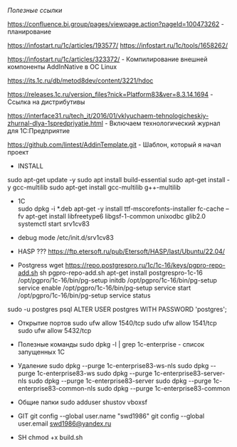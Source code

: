 *Полезные ссылки*

https://confluence.bi.group/pages/viewpage.action?pageId=100473262 - планирование

https://infostart.ru/1c/articles/193577/
https://infostart.ru/1c/tools/1658262/

https://infostart.ru/1c/articles/323372/ - Компилирование внешней компоненты AddInNative в ОС Linux

https://its.1c.ru/db/metod8dev/content/3221/hdoc

https://releases.1c.ru/version_files?nick=Platform83&ver=8.3.14.1694 - Ссылка на дистрибутивы

https://interface31.ru/tech_it/2016/01/vklyuchaem-tehnologicheskiy-zhurnal-dlya-1spredpriyatie.html - Включаем технологический журнал для 1С:Предприятие

https://github.com/lintest/AddinTemplate.git - Шаблон, который я начал проект


* INSTALL 

sudo apt-get update -y
sudo apt install build-essential
sudo apt-get install -y gcc-multilib
sudo apt-get install gcc-multilib g++-multilib

* 1С  
sudo dpkg -i *.deb
apt-get -y install ttf-mscorefonts-installer
fc-cache –fv
apt-get install libfreetype6 libgsf-1-common unixodbc glib2.0
systemctl start srv1cv83

* debug mode
/etc/init.d/srv1cv83


* HASP  ???
https://ftp.etersoft.ru/pub/Etersoft/HASP/last/Ubuntu/22.04/


* Postgress
wget https://repo.postgrespro.ru/1c/1c-16/keys/pgpro-repo-add.sh
sh pgpro-repo-add.sh
apt-get install postgrespro-1c-16
/opt/pgpro/1c-16/bin/pg-setup initdb
/opt/pgpro/1c-16/bin/pg-setup service enable
/opt/pgpro/1c-16/bin/pg-setup service start
/opt/pgpro/1c-16/bin/pg-setup service status

sudo -u postgres psql
ALTER USER postgres WITH PASSWORD 'postgres';




* Открытие портов
sudo ufw allow 1540/tcp
sudo ufw allow 1541/tcp
sudo ufw allow 5432/tcp


* Полезные команды
sudo dpkg -l | grep 1c-enterprise - список запущенных 1С


* Удаление
sudo dpkg --purge 1c-enterprise83-ws-nls
sudo dpkg --purge 1c-enterprise83-ws 
sudo dpkg --purge 1c-enterprise83-server-nls
sudo dpkg --purge 1c-enterprise83-server
sudo dpkg --purge 1c-enterprise83-common-nls
sudo dpkg --purge 1c-enterprise83-common 

* Общие папки
sudo adduser shustov vboxsf

* GIT
git config --global user.name "swd1986"
git config --global user.email swd1986@yandex.ru

* SH
chmod +x build.sh






